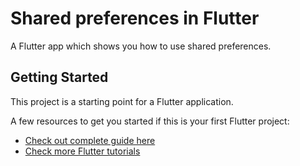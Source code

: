 # Shared preferences in Flutter

A Flutter app which shows you how to use shared preferences.

## Getting Started

This project is a starting point for a Flutter application.

A few resources to get you started if this is your first Flutter project:

- [Check out complete guide here](https://www.warmodroid.xyz/tutorial/flutter/saving-reading-data-shared-preferences-flutter/)
- [Check more Flutter tutorials](https://www.warmodroid.xyz/tutorial/flutter/)

